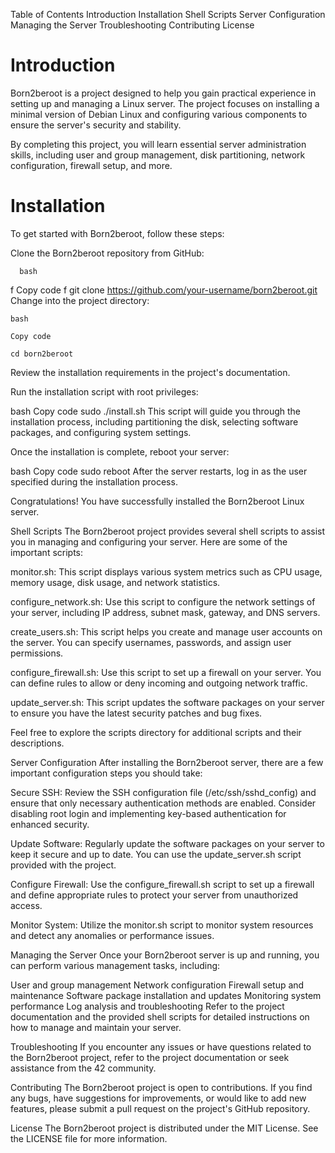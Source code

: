 Table of Contents
Introduction
Installation
Shell Scripts
Server Configuration
Managing the Server
Troubleshooting
Contributing
License
<h1> Introduction </h1>
Born2beroot is a project designed to help you gain practical experience in setting up and managing a Linux server. The project focuses on installing a minimal version of Debian Linux and configuring various components to ensure the server's security and stability.

By completing this project, you will learn essential server administration skills, including user and group management, disk partitioning, network configuration, firewall setup, and more.

<h1> Installation </h1>
To get started with Born2beroot, follow these steps:

Clone the Born2beroot repository from GitHub:

      bash
f
    Copy code
 f
    git clone https://github.com/your-username/born2beroot.git
Change into the project directory:

    bash

    Copy code

    cd born2beroot
Review the installation requirements in the project's documentation.

Run the installation script with root privileges:

bash
Copy code
sudo ./install.sh
This script will guide you through the installation process, including partitioning the disk, selecting software packages, and configuring system settings.

Once the installation is complete, reboot your server:

bash
Copy code
sudo reboot
After the server restarts, log in as the user specified during the installation process.

Congratulations! You have successfully installed the Born2beroot Linux server.

Shell Scripts
The Born2beroot project provides several shell scripts to assist you in managing and configuring your server. Here are some of the important scripts:

monitor.sh: This script displays various system metrics such as CPU usage, memory usage, disk usage, and network statistics.

configure_network.sh: Use this script to configure the network settings of your server, including IP address, subnet mask, gateway, and DNS servers.

create_users.sh: This script helps you create and manage user accounts on the server. You can specify usernames, passwords, and assign user permissions.

configure_firewall.sh: Use this script to set up a firewall on your server. You can define rules to allow or deny incoming and outgoing network traffic.

update_server.sh: This script updates the software packages on your server to ensure you have the latest security patches and bug fixes.

Feel free to explore the scripts directory for additional scripts and their descriptions.

Server Configuration
After installing the Born2beroot server, there are a few important configuration steps you should take:

Secure SSH: Review the SSH configuration file (/etc/ssh/sshd_config) and ensure that only necessary authentication methods are enabled. Consider disabling root login and implementing key-based authentication for enhanced security.

Update Software: Regularly update the software packages on your server to keep it secure and up to date. You can use the update_server.sh script provided with the project.

Configure Firewall: Use the configure_firewall.sh script to set up a firewall and define appropriate rules to protect your server from unauthorized access.

Monitor System: Utilize the monitor.sh script to monitor system resources and detect any anomalies or performance issues.

Managing the Server
Once your Born2beroot server is up and running, you can perform various management tasks, including:

User and group management
Network configuration
Firewall setup and maintenance
Software package installation and updates
Monitoring system performance
Log analysis and troubleshooting
Refer to the project documentation and the provided shell scripts for detailed instructions on how to manage and maintain your server.

Troubleshooting
If you encounter any issues or have questions related to the Born2beroot project, refer to the project documentation or seek assistance from the 42 community.

Contributing
The Born2beroot project is open to contributions. If you find any bugs, have suggestions for improvements, or would like to add new features, please submit a pull request on the project's GitHub repository.

License
The Born2beroot project is distributed under the MIT License. See the LICENSE file for more information.
